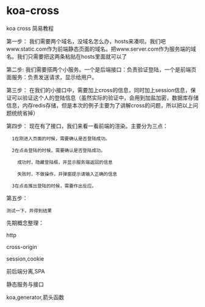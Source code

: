 # koa-cross

koa cross 简易教程

  第一步：
	  我们需要两个域名，没域名怎么办，hosts来凑呗。我们吧www.static.com作为前端静态页面的域名。把www.server.com作为服务端的域名。我们只需要把这两条粘贴在hosts里面就可以了

  第二步:
    我们需要搭两个小服务。一个是后端接口：负责验证登陆，一个是前端页面服务：负责发送请求，显示给用户。

  第三步：
    在我们的小接口中，需要加上cross的信息，同时加上session信息，保证可以验证这个人的登陆信息（虽然实际的验证中，会用到加盐加密，数据库存储信息，内存redis存储，但是本次的例子主要为了讲解cross的问题，所以把以上问题统统省掉）

  第四步：
    现在有了接口，我们来看一看前端的渲染。主要分为三点：

      1在刚进入页面的时候，需要确认是否登陆成功。

      2在点击登陆的时候，需要确认是否登陆成功。

        成功时，隐藏登陆框，并显示服务端返回的信息

        失败时，不做操作，并弹窗提示请输入正确的信息

      3在点击推出登陆的时候，需要作出反应。

  第五步：

    测试一下，并得到结果
    
先期概念整理：

  http

  cross-origin

  session,cookie

  前后端分离,SPA

  静态服务与接口

  koa,generator,箭头函数

      
